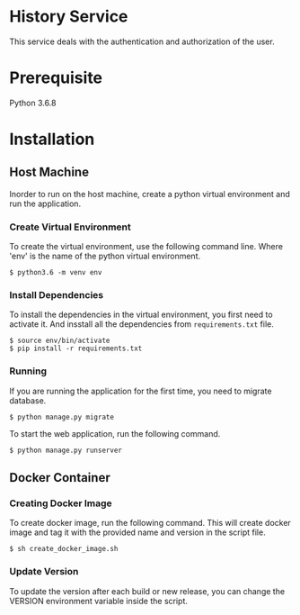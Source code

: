 # History Service

This service deals with the authentication and authorization of the user.


# Prerequisite

Python 3.6.8


# Installation

## **Host Machine**
Inorder to run on the host machine, create a python virtual environment and run the application.

### **Create Virtual Environment**

To create the virtual environment, use the following command line. Where 'env' is the name of the python virtual environment. 
```
$ python3.6 -m venv env
```

### **Install Dependencies**
To install the dependencies in the virtual environment, you first need to activate it. And insstall all the dependencies from `requirements.txt` file.
```
$ source env/bin/activate
$ pip install -r requirements.txt
```

### **Running**

If you are running the application for the first time, you need to migrate database.

```
$ python manage.py migrate
```

To start the web application, run the following command.
```
$ python manage.py runserver
```

## **Docker Container**

### **Creating Docker Image**
To create docker image, run the following command. This will create docker image and tag it with the provided name and version in the script file.

```
$ sh create_docker_image.sh
```

### **Update Version**

To update the version after each build or new release, you can change the VERSION environment variable inside the script.